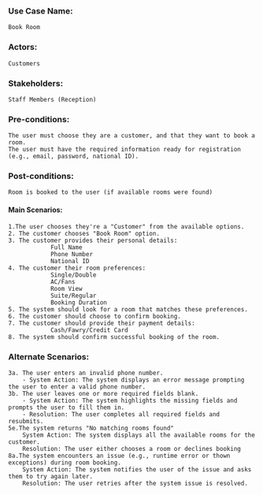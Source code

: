 ### Use Case Name:
    Book Room

### Actors:
    Customers
### Stakeholders:
    Staff Members (Reception)
### Pre-conditions:
    The user must choose they are a customer, and that they want to book a room.
    The user must have the required information ready for registration (e.g., email, password, national ID).
### Post-conditions:
    Room is booked to the user (if available rooms were found)
#### Main Scenarios:
    1.The user chooses they're a "Customer" from the available options.
    2. The customer chooses "Book Room" option.
    3. The customer provides their personal details:
                Full Name
                Phone Number
                National ID
    4. The customer their room preferences:
                Single/Double
                AC/Fans
                Room View
                Suite/Regular
                Booking Duration
    5. The system should look for a room that matches these preferences.
    6. The customer should choose to confirm booking.
    7. The customer should provide their payment details:
                Cash/Fawry/Credit Card
    8. The system should confirm successful booking of the room.
### Alternate Scenarios:
    3a. The user enters an invalid phone number.
        - System Action: The system displays an error message prompting the user to enter a valid phone number.
    3b. The user leaves one or more required fields blank.
        - System Action: The system highlights the missing fields and prompts the user to fill them in.
        - Resolution: The user completes all required fields and resubmits.
    5e.The system returns "No matching rooms found"
        System Action: The system displays all the available rooms for the customer.
        Resolution: The user either chooses a room or declines booking
    8a.The system encounters an issue (e.g., runtime error or thown exceptions) during room booking.
        System Action: The system notifies the user of the issue and asks them to try again later.
        Resolution: The user retries after the system issue is resolved.
